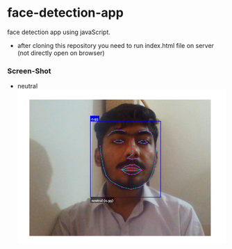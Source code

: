 # face-detection-app
face detection app using javaScript.
- after cloning this repository you need to run index.html file on server (not directly open on browser)

### Screen-Shot

- neutral
![screenShot](screenShots/Screenshot%20(63).png)
